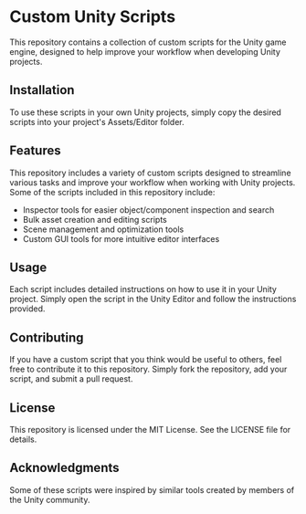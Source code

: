 # Custom Unity Scripts
This repository contains a collection of custom scripts for the Unity game engine, designed to help improve your workflow when developing Unity projects.

## Installation
To use these scripts in your own Unity projects, simply copy the desired scripts into your project's Assets/Editor folder.

## Features
This repository includes a variety of custom scripts designed to streamline various tasks and improve your workflow when working with Unity projects. Some of the scripts included in this repository include:

- Inspector tools for easier object/component inspection and search
- Bulk asset creation and editing scripts
- Scene management and optimization tools
- Custom GUI tools for more intuitive editor interfaces

## Usage
Each script includes detailed instructions on how to use it in your Unity project. Simply open the script in the Unity Editor and follow the instructions provided.

## Contributing
If you have a custom script that you think would be useful to others, feel free to contribute it to this repository. Simply fork the repository, add your script, and submit a pull request.

## License
This repository is licensed under the MIT License. See the LICENSE file for details.

## Acknowledgments
Some of these scripts were inspired by similar tools created by members of the Unity community.
